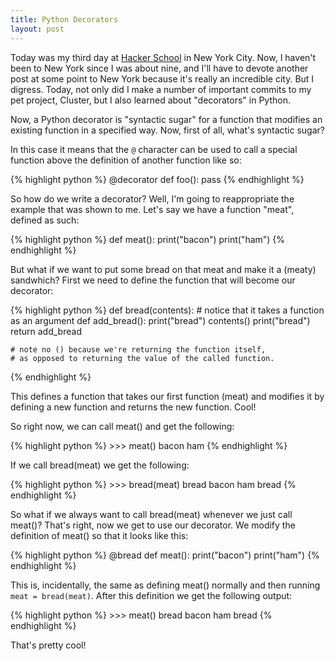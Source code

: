 ```yaml
---
title: Python Decorators
layout: post
---
```


Today was my third day at [Hacker School](http://hackerschool.com) in New York City. Now, I haven't been to New York since I was about nine, and I'll have to devote another post at some point to New York because it's really an incredible city. But I digress. Today, not only did I make a number of important commits to my pet project, Cluster, but I also learned about "decorators" in Python.

Now, a Python decorator is "syntactic sugar" for a function that modifies an existing function in a specified way. Now, first of all, what's syntactic sugar?

In this case it means that the `@` character can be used to call a special function above the definition of another function like so:

{% highlight python %}
    @decorator
		def foo():
        pass
{% endhighlight %}

So how do we write a decorator? Well, I'm going to reappropriate the example that was shown to me. Let's say we have a function "meat", defined as such:

{% highlight python %}
    def meat():
        print("bacon")
        print("ham")
{% endhighlight %}

But what if we want to put some bread on that meat and make it a (meaty) sandwhich? First we need to define the function that will become our decorator:

{% highlight python %}
    def bread(contents): # notice that it takes a function as an argument
        def add_bread():
             print("bread")
             contents()
             print("bread")
        return add_bread

    # note no () because we're returning the function itself, 
    # as opposed to returning the value of the called function.
{% endhighlight %}

This defines a function that takes our first function (meat) and modifies it by defining a new function and returns the new function. Cool!

So right now, we can call meat() and get the following:

{% highlight python %}
    >>> meat()
    bacon
    ham
{% endhighlight %}

If we call bread(meat) we get the following:

{% highlight python %}
    >>> bread(meat)
    bread
    bacon
    ham
    bread
{% endhighlight %}

So what if we always want to call bread(meat) whenever we just call meat()? That's right, now we get to use our decorator. We modify the definition of meat() so that it looks like this:

{% highlight python %}
    @bread
    def meat():
        print("bacon")
        print("ham")
{% endhighlight %}

This is, incidentally, the same as defining meat() normally and then running ```meat = bread(meat)```. After this definition we get the following output:

{% highlight python %}
    >>> meat()
    bread
    bacon
    ham
    bread
{% endhighlight %}


That's pretty cool!
